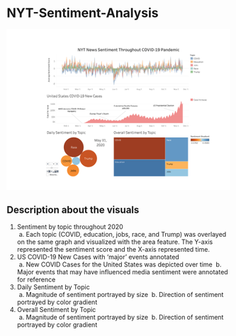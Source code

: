# NYT-Sentiment-Analysis
![Dashboard](dashboard.png)
## Description about the visuals

1. Sentiment by topic throughout 2020</li>
&nbsp;a.	Each topic (COVID, education, jobs, race, and Trump) was overlayed on the same graph and visualized with the area feature. The Y-axis represented the     sentiment score and the X-axis represented time.</li>
2. US COVID-19 New Cases with ‘major’ events annotated</li>
&nbsp;a.	New COVID Cases for the United States was depicted over time</li>
&nbsp;b.	Major events that may have influenced media sentiment were annotated for reference</li>
3. Daily Sentiment by Topic</li>
&nbsp;a.	Magnitude of sentiment portrayed by size</li>
&nbsp;b.	Direction of sentiment portrayed by color gradient</li>
4. Overall Sentiment by Topic</li>
&nbsp;a.	Magnitude of sentiment portrayed by size</li>
&nbsp;b.	Direction of sentiment portrayed by color gradient</li>
